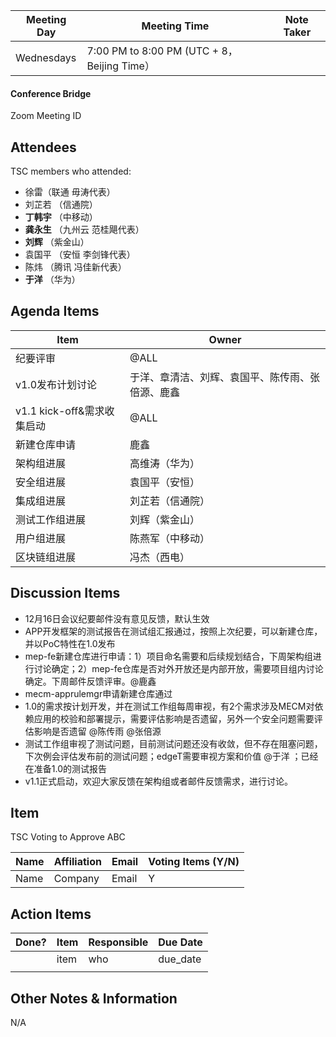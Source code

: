 | Meeting Day | Meeting Time                                | Note Taker |
| ----------- | ------------------------------------------- | ---------- |
| Wednesdays  | 7:00 PM to 8:00 PM (UTC + 8，Beijing Time） |            |

#### Conference Bridge

Zoom Meeting ID



## Attendees

TSC members who attended:

- 徐雷（联通 毋涛代表）
- 刘芷若       （信通院）     
-  **丁韩宇**         （中移动）    
-  **龚永生**        （九州云 范桂飓代表）      
-  **刘辉**         （紫金山）    
- 袁国平    （安恒 李剑锋代表） 
- 陈炜     （腾讯 冯佳新代表）   
-  **于洋**          （华为）    

## Agenda Items

| Item                       | Owner                                            |
| -------------------------- | ------------------------------------------------ |
| 纪要评审                   | @ALL                                             |
| v1.0发布计划讨论           | 于洋、章清洁、刘辉、袁国平、陈传雨、张倍源、鹿鑫 |
| v1.1 kick-off&需求收集启动 | @ALL                                             |
| 新建仓库申请               | 鹿鑫                                             |
| 架构组进展                 | 高维涛（华为）                                   |
| 安全组进展                 | 袁国平（安恒）                                   |
| 集成组进展                 | 刘芷若（信通院）                                 |
| 测试工作组进展             | 刘辉（紫金山）                                   |
| 用户组进展                 | 陈燕军（中移动）                                 |
| 区块链组进展               | 冯杰（西电）                                     |


## Discussion Items

- 12月16日会议纪要邮件没有意见反馈，默认生效
- APP开发框架的测试报告在测试组汇报通过，按照上次纪要，可以新建仓库，并以PoC特性在1.0发布
- mep-fe新建仓库进行申请：1）项目命名需要和后续规划结合，下周架构组进行讨论确定；2）mep-fe仓库是否对外开放还是内部开放，需要项目组内讨论确定。下周邮件反馈评审。@鹿鑫
- mecm-apprulemgr申请新建仓库通过
- 1.0的需求按计划开发，并在测试工作组每周审视，有2个需求涉及MECM对依赖应用的校验和部署提示，需要评估影响是否遗留，另外一个安全问题需要评估影响是否遗留 @陈传雨 @张倍源
- 测试工作组审视了测试问题，目前测试问题还没有收敛，但不存在阻塞问题，下次例会评估发布前的测试问题；edgeT需要审视方案和价值 @于洋 ；已经在准备1.0的测试报告
- v1.1正式启动，欢迎大家反馈在架构组或者邮件反馈需求，进行讨论。

## Item

TSC Voting to Approve ABC

| **Name** | **Affiliation** | **Email** | **Voting Items (Y/N)** |
| -------- | --------------- | --------- | ---------------------- |
| Name     | Company         | Email     | Y                      |


## Action Items

| Done? | Item | Responsible | Due Date |
| ----- | ---- | ----------- | -------- |
|       | item | who         | due_date |
|       |      |             |          |

## Other Notes & Information

N/A